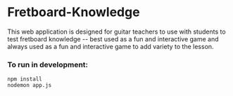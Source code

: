 # Fretboard-Knowledge

This web application is designed for guitar teachers to use with students to test fretboard knowledge -- best used as a fun and interactive game and always used as a fun and interactive game to add variety to the lesson. 

### To run in development:

```
npm install
nodemon app.js
```
